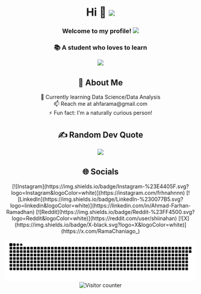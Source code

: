 <div align="center">
  
  <!-- Header Section -->
  <h1>Hi 👋 
    <a href="https://github.com/shiinahan/">
      <img src="https://readme-typing-svg.herokuapp.com?font=Fira+Code&pause=1000&width=435&lines=I'm+Rama+Chaniago+Anagata">
    </a>
  </h1>
  
  <h3>
    Welcome to my profile!
    <img src="https://media.giphy.com/media/hvRJCLFzcasrR4ia7z/giphy.gif" width="28">
  </h3>
  
  <h3>📚 A student who loves to learn</h3>

  <!-- GIF -->
  <img height="200" src="https://media1.tenor.com/m/Wz1BLckFRq4AAAAC/jkt48-oline-manuel.gif">

  <!-- About Section -->
  <div>
    <h2>💫 About Me</h2>
    <p>
      🌱 Currently learning Data Science/Data Analysis<br>
      📫 Reach me at ahfarama@gmail.com<br>
      ⚡ Fun fact: I'm a naturally curious person!
    </p>
  </div>

  <!-- Quotes Section -->
  <h2>✍️ Random Dev Quote</h2>
  <img src="https://quotes-github-readme.vercel.app/api?type=horizontal&theme=radical">

  <!-- Socials Section -->
  <h2>🌐 Socials</h2>
  <p>
    [![Instagram](https://img.shields.io/badge/Instagram-%23E4405F.svg?logo=Instagram&logoColor=white)](https://instagram.com/frhnahnnn)
    [![LinkedIn](https://img.shields.io/badge/LinkedIn-%230077B5.svg?logo=linkedin&logoColor=white)](https://linkedin.com/in/Ahmad-Farhan-Ramadhan)
    [![Reddit](https://img.shields.io/badge/Reddit-%23FF4500.svg?logo=Reddit&logoColor=white)](https://reddit.com/user/shiinahan)
    [![X](https://img.shields.io/badge/X-black.svg?logo=X&logoColor=white)](https://x.com/RamaChaniago_)
  </p>

  <!-- Snake Animation -->
  <img src="https://raw.githubusercontent.com/shiinahan/shiinahan/output/snake.svg" alt="Snake animation">

  <!-- Visitor Counter -->
  <div>
    <img src="https://profile-counter.glitch.me/shiinahan/count.svg?" alt="Visitor counter">
  </div>

</div>

